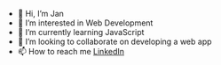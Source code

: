 - 👋 Hi, I’m Jan
- 👀 I’m interested in Web Development
- 🌱 I’m currently learning JavaScript
- 💞️ I’m looking to collaborate on developing a web app
- 📫 How to reach me [LinkedIn](https://www.linkedin.com/in/jan-jankovi%C4%8D-03429b247)

<!---
jangmz/jangmz is a ✨ special ✨ repository because its `README.md` (this file) appears on your GitHub profile.
You can click the Preview link to take a look at your changes.
--->

